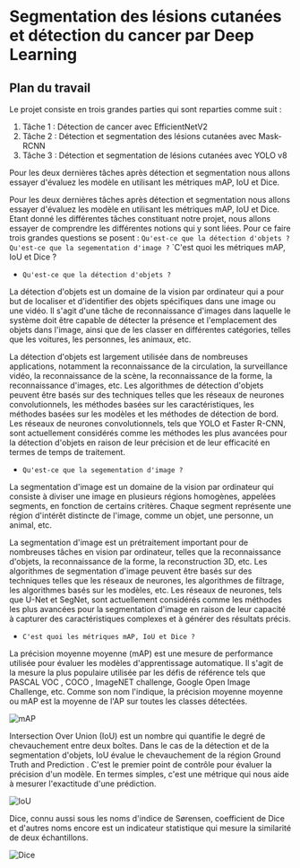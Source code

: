 # Segmentation des lésions cutanées et détection du cancer par Deep Learning

## Plan du travail

Le projet consiste en trois grandes parties qui sont reparties comme suit :

1. Tâche 1 : Détection de cancer avec EfficientNetV2
2. Tâche 2 : Détection et segmentation des lésions cutanées avec Mask-RCNN
3. Tâche 3 : Détection et segmentation de lésions cutanées avec YOLO v8

Pour les deux dernières tâches après détection et segmentation nous allons essayer d'évaluez les modèle en utilisant les métriques mAP, IoU et Dice.

Pour les deux dernières tâches après détection et segmentation nous allons essayer d'évaluez les modèle en utilisant les métriques mAP, IoU et Dice.
Etant donné les différentes tâches constituant notre projet, nous allons essayer de comprendre les différentes notions qui y sont liées. Pour ce faire trois grandes questions se posent : `Qu'est-ce que la détection d'objets ?` `Qu'est-ce que la segementation d'image ?` `C'est quoi les métriques mAP, IoU et Dice ?



*   `Qu'est-ce que la détection d'objets ?`

  La détection d'objets est un domaine de la vision par ordinateur qui a pour but de localiser et d'identifier des objets spécifiques dans une image ou une vidéo. Il s'agit d'une tâche de reconnaissance d'images dans laquelle le système doit être capable de détecter la présence et l'emplacement des objets dans l'image, ainsi que de les classer en différentes catégories, telles que les voitures, les personnes, les animaux, etc.

  La détection d'objets est largement utilisée dans de nombreuses applications, notamment la reconnaissance de la circulation, la surveillance vidéo, la reconnaissance de la scène, la reconnaissance de la forme, la reconnaissance d'images, etc. Les algorithmes de détection d'objets peuvent être basés sur des techniques telles que les réseaux de neurones convolutionnels, les méthodes basées sur les caractéristiques, les méthodes basées sur les modèles et les méthodes de détection de bord. Les réseaux de neurones convolutionnels, tels que YOLO et Faster R-CNN, sont actuellement considérés comme les méthodes les plus avancées pour la détection d'objets en raison de leur précision et de leur efficacité en termes de temps de traitement.

*   `Qu'est-ce que la segementation d'image ?`

  La segmentation d'image est un domaine de la vision par ordinateur qui consiste à diviser une image en plusieurs régions homogènes, appelées segments, en fonction de certains critères. Chaque segment représente une région d'intérêt distincte de l'image, comme un objet, une personne, un animal, etc.

  La segmentation d'image est un prétraitement important pour de nombreuses tâches en vision par ordinateur, telles que la reconnaissance d'objets, la reconnaissance de la forme, la reconstruction 3D, etc. Les algorithmes de segmentation d'image peuvent être basés sur des techniques telles que les réseaux de neurones, les algorithmes de filtrage, les algorithmes basés sur les modèles, etc. Les réseaux de neurones, tels que U-Net et SegNet, sont actuellement considérés comme les méthodes les plus avancées pour la segmentation d'image en raison de leur capacité à capturer des caractéristiques complexes et à générer des résultats précis.
  
*   `C'est quoi les métriques mAP, IoU et Dice ?`

  La précision moyenne moyenne (mAP) est une mesure de performance utilisée pour évaluer les modèles d'apprentissage automatique. Il s'agit de la mesure la plus populaire utilisée par les défis de référence tels que PASCAL VOC , COCO , ImageNET challenge, Google Open Image Challenge, etc.
Comme son nom l'indique, la précision moyenne moyenne ou mAP est la moyenne de l'AP sur toutes les classes détectées.

![mAP](https://user-images.githubusercontent.com/53083052/221696845-aebba480-6788-4d5a-9379-003f3acf7671.png)

  Intersection Over Union (IoU) est un nombre qui quantifie le degré de chevauchement entre deux boîtes. Dans le cas de la détection et de la segmentation d'objets, IoU évalue le chevauchement de la région Ground Truth and Prediction . C'est le premier point de contrôle pour évaluer la précision d'un modèle. En termes simples, c'est une métrique qui nous aide à mesurer l'exactitude d'une prédiction.
  
![IoU](https://user-images.githubusercontent.com/53083052/221696111-a97efe6e-81fb-4c12-83f0-183d9b8784f9.png)


  Dice, connu aussi sous les noms d'indice de Sørensen, coefficient de Dice et d'autres noms encore est un indicateur statistique qui mesure la similarité de deux échantillons.

![Dice](https://user-images.githubusercontent.com/53083052/221696930-be02c4cc-2e52-484c-abbc-0e88a203363d.png)

